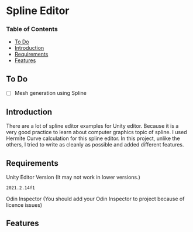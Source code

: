 # Spline Editor

### Table of Contents
- [To Do](#to-do)
- [Introduction](#introduction)
- [Requirements](#requirements)
- [Features](#features)

## To Do
- [ ] Mesh generation using Spline

## Introduction
There are a lot of spline editor examples for Unity editor. Because it is a very good practice to learn about computer graphics topic of spline. I used Hermite Curve calculation for this spline editor. In this project, unlike the others, I tried to write as cleanly as possible and added different features.

## Requirements
Unity Editor Version (It may not work in lower versions.)

    2021.2.14f1
    
Odin Inspector (You should add your Odin Inspector to project because of licence issues)
    
## Features
